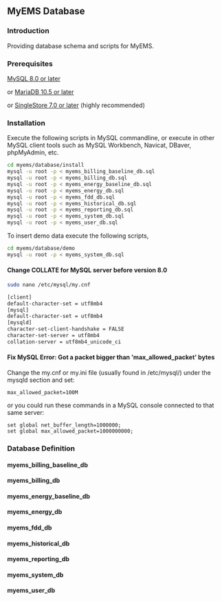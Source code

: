 ## MyEMS Database

### Introduction

Providing database schema and scripts for MyEMS.

### Prerequisites
 [MySQL 8.0 or later](https://www.mysql.com/)

 or [MariaDB 10.5 or later](https://mariadb.org/)
 
 or [SingleStore 7.0 or later](https://www.singlestore.com/) (highly recommended)

### Installation

Execute the following scripts in MySQL commandline, or execute in other MySQL client tools such as MySQL Workbench, Navicat, DBaver, phpMyAdmin, etc.
```bash
cd myems/database/install
mysql -u root -p < myems_billing_baseline_db.sql
mysql -u root -p < myems_billing_db.sql
mysql -u root -p < myems_energy_baseline_db.sql
mysql -u root -p < myems_energy_db.sql
mysql -u root -p < myems_fdd_db.sql
mysql -u root -p < myems_historical_db.sql
mysql -u root -p < myems_reporting_db.sql
mysql -u root -p < myems_system_db.sql
mysql -u root -p < myems_user_db.sql
```
To insert demo data execute the following scripts,
```bash
cd myems/database/demo
mysql -u root -p < myems_system_db.sql
```
#### Change COLLATE for MySQL server before version 8.0
```bash
sudo nano /etc/mysql/my.cnf
```
```bash
[client]
default-character-set = utf8mb4
[mysql]
default-character-set = utf8mb4
[mysqld]
character-set-client-handshake = FALSE
character-set-server = utf8mb4
collation-server = utf8mb4_unicode_ci
```
#### Fix MySQL Error: Got a packet bigger than 'max_allowed_packet' bytes
Change the my.cnf or my.ini file (usually found in /etc/mysql/) under the mysqld section and set:
```
max_allowed_packet=100M
```
or you could run these commands in a MySQL console connected to that same server:
```
set global net_buffer_length=1000000;
set global max_allowed_packet=1000000000;
```

### Database Definition

#### myems_billing_baseline_db

#### myems_billing_db

#### myems_energy_baseline_db

#### myems_energy_db

#### myems_fdd_db

#### myems_historical_db

#### myems_reporting_db

#### myems_system_db

#### myems_user_db
